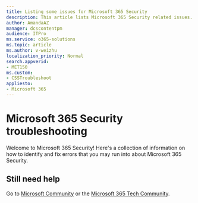 ```yaml
---
title: Listing some issues for Microsoft 365 Security
description: This article lists Microsoft 365 Security related issues.
author: AmandaAZ
manager: dcscontentpm
audience: ITPro
ms.service: o365-solutions
ms.topic: article
ms.author: v-weizhu
localization_priority: Normal
search.appverid: 
- MET150
ms.custom:
- CSSTroubleshoot
appliesto:
- Microsoft 365
---
```


# Microsoft 365 Security troubleshooting

Welcome to Microsoft 365 Security! Here's a collection of information on how to identify and fix errors that you may run into about Microsoft 365 Security.

## Still need help

Go to [Microsoft Community](https://answers.microsoft.com) or the [Microsoft 365 Tech Community](https://techcommunity.microsoft.com/t5/microsoft-365/ct-p/microsoft365).
